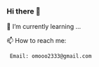 ### Hi there 👋

 🌱 I’m currently learning ...


 📫 How to reach me:
 
     Email: omooo2333@gmail.com


